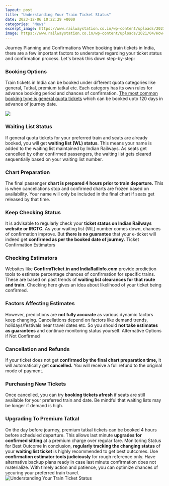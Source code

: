```yaml
---
layout: post
title: "Understanding Your Train Ticket Status"
date: 2023-12-06 10:22:29 +0000
categories: "News"
excerpt_image: https://www.railwaystation.co.in/wp-content/uploads/2021/04/How-to-Check-Train-ticket-Confirmation-2.png
image: https://www.railwaystation.co.in/wp-content/uploads/2021/04/How-to-Check-Train-ticket-Confirmation-2.png
---
```


Journey Planning and Confirmations
When booking train tickets in India, there are a few important factors to understand regarding your ticket status and confirmation process. Let's break this down step-by-step:
### Booking Options 
Train tickets in India can be booked under different quota categories like general, Tatkal, premium tatkal etc. Each category has its own rules for advance booking period and chances of confirmation. [The most common booking type is general quota tickets](https://store.fi.io.vn/i-like-my-chihuahua) which can be booked upto 120 days in advance of journey date. 

![](https://www.railwaystation.co.in/wp-content/uploads/2021/04/Train-ticket-Confirmation.png)
### Waiting List Status  
If general quota tickets for your preferred train and seats are already booked, you will get **waiting list (WL) status**. This means your name is added to the waiting list maintained by Indian Railways. As seats get cancelled by other confirmed passengers, the waiting list gets cleared sequentially based on your waiting list number.
### Chart Preparation  
The final passenger **chart is prepared 4 hours prior to train departure.** This is when cancellations stop and confirmed charts are frozen based on availability. Your name will only be included in the final chart if seats get released by that time.
### Keep Checking Status
It is advisable to regularly check your **ticket status on Indian Railways website or IRCTC.** As your waiting list (WL) number comes down, chances of confirmation improve. But **there is no guarantee** that your e-ticket will indeed get **confirmed as per the booked date of journey.**
Ticket Confirmation Estimators  
### Checking Estimators
Websites like **ConfirmTicket.in and IndiaRailInfo.com** provide prediction tools to estimate percentage chances of confirmation for specific trains. These are based on past trends of **waiting list clearances for that route and train.** Checking here gives an idea about likelihood of your ticket being confirmed.
### Factors Affecting Estimates  
However, predictions are **not fully accurate** as various dynamic factors keep changing. Cancellations depend on factors like demand trends, holidays/festivals near travel dates etc. So you should **not take estimates as guarantees** and continue monitoring status yourself.
Alternative Options if Not Confirmed
### Cancellation and Refunds 
If your ticket does not get **confirmed by the final chart preparation time,** it will automatically get **cancelled.** You will receive a full refund to the original mode of payment.
### Purchasing New Tickets
Once cancelled, you can try **booking tickets afresh** if seats are still available for your preferred train and date. Be mindful that waiting lists may be longer if demand is high. 
### Upgrading To Premium Tatkal  
On the day before journey, premium tatkal tickets can be booked 4 hours before scheduled departure. This allows last minute **upgrades for confirmed sitting** at a premium charge over regular fare.
Monitoring Status for Best Outcome
In conclusion, **regularly tracking the changing status** of your **waiting list ticket** is highly recommended to get best outcomes. Use **confirmation estimator tools judiciously** for rough reference only. Have alternative backup plans ready in case last minute confirmation does not materialize. With timely action and patience, you can optimize chances of securing your preferred train travel.
![Understanding Your Train Ticket Status](https://www.railwaystation.co.in/wp-content/uploads/2021/04/How-to-Check-Train-ticket-Confirmation-2.png)